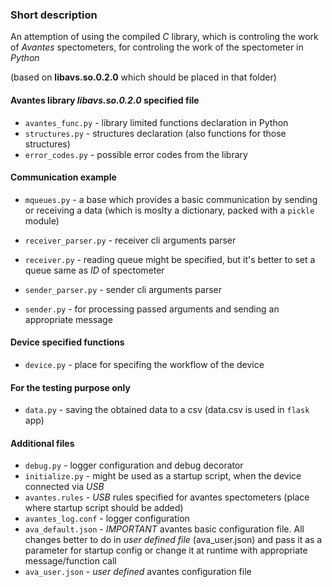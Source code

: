### Short description
An attemption of using the compiled *C* library, which is controling the work
of _Avantes_ spectometers, for controling the work of the spectometer in *Python*

(based on __libavs.so.0.2.0__ which should be placed in that folder)

#### Avantes library _libavs.so.0.2.0_ specified file
* `avantes_func.py` - library limited functions declaration in Python
* `structures.py` - structures declaration (also functions for those structures)
* `error_codes.py` - possible error codes from the library

#### Communication example
* `mqueues.py` - a base which provides a basic communication
by sending or receiving a data (which is moslty a dictionary,
packed with a `pickle` module) 

* `receiver_parser.py` - receiver cli arguments parser
* `receiver.py` - reading queue might be specified,
but it's better to set a queue same as *ID* of spectometer
* `sender_parser.py` - sender cli arguments parser
* `sender.py` - for processing passed arguments and sending an appropriate message

#### Device specified functions
* `device.py` - place for specifing the workflow of the device

#### For the testing purpose only
* `data.py` - saving the obtained data to a csv (data.csv is used in `flask` app)

#### Additional files
* `debug.py` - logger configuration and debug decorator
* `initialize.py` - might be used as a startup script, 
when the device connected via *USB*
* `avantes.rules` - *USB* rules specified for avantes spectometers 
(place where startup script should be added)
* `avantes_log.conf` - logger configuration
* `ava_default.json` - *IMPORTANT* avantes basic configuration file.
All changes better to do in _user defined file_ (ava_user.json) and pass it
as a parameter for startup config or change it at runtime with appropriate
message/function call
* `ava_user.json` - _user defined_ avantes configuration file
